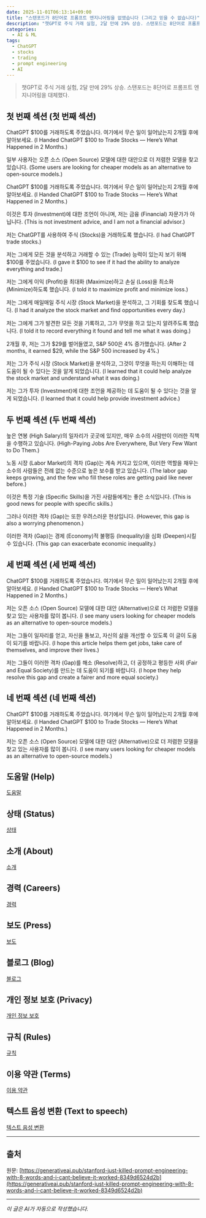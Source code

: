 ```yaml
---
date: 2025-11-01T06:13:14+09:00
title: "스탠포드가 8단어로 프롬프트 엔지니어링을 없앴습니다 (그리고 믿을 수 없습니다)"
description: "챗GPT로 주식 거래 실험, 2달 만에 29% 상승. 스탠포드는 8단어로 프롬프트 엔지니어링을 대체했다."
categories:
  - AI & ML
tags:
  - ChatGPT
  - stocks
  - trading
  - prompt engineering
  - AI
---
```


> 챗GPT로 주식 거래 실험, 2달 만에 29% 상승. 스탠포드는 8단어로 프롬프트 엔지니어링을 대체했다.



<!-- more -->

## 첫 번째 섹션 (첫 번째 섹션)

ChatGPT $100를 거래하도록 주었습니다. 여기에서 무슨 일이 일어났는지 2개월 후에 알아보세요. (I Handed ChatGPT $100 to Trade Stocks — Here’s What Happened in 2 Months.)

일부 사용자는 오픈 소스 (Open Source) 모델에 대한 대안으로 더 저렴한 모델을 찾고 있습니다. (Some users are looking for cheaper models as an alternative to open-source models.)

ChatGPT $100를 거래하도록 주었습니다. 여기에서 무슨 일이 일어났는지 2개월 후에 알아보세요. (I Handed ChatGPT $100 to Trade Stocks — Here’s What Happened in 2 Months.)

이것은 투자 (Investment)에 대한 조언이 아니며, 저는 금융 (Financial) 자문가가 아닙니다. (This is not investment advice, and I am not a financial advisor.)

저는 ChatGPT를 사용하여 주식 (Stocks)을 거래하도록 했습니다. (I had ChatGPT trade stocks.)

저는 그에게 모든 것을 분석하고 거래할 수 있는 (Trade) 능력이 있는지 보기 위해 $100를 주었습니다. (I gave it $100 to see if it had the ability to analyze everything and trade.)

저는 그에게 이익 (Profit)을 최대화 (Maximize)하고 손실 (Loss)을 최소화 (Minimize)하도록 했습니다. (I told it to maximize profit and minimize loss.)

저는 그에게 매일매일 주식 시장 (Stock Market)을 분석하고, 그 기회를 찾도록 했습니다. (I had it analyze the stock market and find opportunities every day.)

저는 그에게 그가 발견한 모든 것을 기록하고, 그가 무엇을 하고 있는지 알려주도록 했습니다. (I told it to record everything it found and tell me what it was doing.)

2개월 후, 저는 그가 $29를 벌어들였고, S&P 500은 4% 증가했습니다. (After 2 months, it earned $29, while the S&P 500 increased by 4%.)

저는 그가 주식 시장 (Stock Market)을 분석하고, 그것이 무엇을 하는지 이해하는 데 도움이 될 수 있다는 것을 알게 되었습니다. (I learned that it could help analyze the stock market and understand what it was doing.)

저는 그가 투자 (Investment)에 대한 조언을 제공하는 데 도움이 될 수 있다는 것을 알게 되었습니다. (I learned that it could help provide investment advice.)

## 두 번째 섹션 (두 번째 섹션)

높은 연봉 (High Salary)의 일자리가 곳곳에 있지만, 매우 소수의 사람만이 이러한 직책을 수행하고 있습니다. (High-Paying Jobs Are Everywhere, But Very Few Want to Do Them.)

노동 시장 (Labor Market)의 격차 (Gap)는 계속 커지고 있으며, 이러한 역할을 채우는 소수의 사람들은 전례 없는 수준으로 높은 보수를 받고 있습니다. (The labor gap keeps growing, and the few who fill these roles are getting paid like never before.)

이것은 특정 기술 (Specific Skills)을 가진 사람들에게는 좋은 소식입니다. (This is good news for people with specific skills.)

그러나 이러한 격차 (Gap)는 또한 우려스러운 현상입니다. (However, this gap is also a worrying phenomenon.)

이러한 격차 (Gap)는 경제 (Economy)적 불평등 (Inequality)을 심화 (Deepen)시킬 수 있습니다. (This gap can exacerbate economic inequality.)

## 세 번째 섹션 (세 번째 섹션)

ChatGPT $100를 거래하도록 주었습니다. 여기에서 무슨 일이 일어났는지 2개월 후에 알아보세요. (I Handed ChatGPT $100 to Trade Stocks — Here’s What Happened in 2 Months.)

저는 오픈 소스 (Open Source) 모델에 대한 대안 (Alternative)으로 더 저렴한 모델을 찾고 있는 사용자를 많이 봅니다. (I see many users looking for cheaper models as an alternative to open-source models.)

저는 그들이 일자리를 얻고, 자신을 돌보고, 자신의 삶을 개선할 수 있도록 이 글이 도움이 되기를 바랍니다. (I hope this article helps them get jobs, take care of themselves, and improve their lives.)

저는 그들이 이러한 격차 (Gap)를 해소 (Resolve)하고, 더 공정하고 평등한 사회 (Fair and Equal Society)를 만드는 데 도움이 되기를 바랍니다. (I hope they help resolve this gap and create a fairer and more equal society.)

## 네 번째 섹션 (네 번째 섹션)

ChatGPT $100를 거래하도록 주었습니다. 여기에서 무슨 일이 일어났는지 2개월 후에 알아보세요. (I Handed ChatGPT $100 to Trade Stocks — Here’s What Happened in 2 Months.)

저는 오픈 소스 (Open Source) 모델에 대한 대안 (Alternative)으로 더 저렴한 모델을 찾고 있는 사용자를 많이 봅니다. (I see many users looking for cheaper models as an alternative to open-source models.)

## 도움말 (Help)

[도움말](https://help.medium.com/hc/en-us?source=post_page-----8349d6524d2b)

## 상태 (Status)

[상태](https://status.medium.com/?source=post_page-----8349d6524d2b)

## 소개 (About)

[소개](https://medium.com/about?autoplay=1&source=post_page-----8349d6524d2b)

## 경력 (Careers)

[경력](https://medium.com/jobs-at-medium-959d1a85284e?source=post_page-----8349d6524d2b)

## 보도 (Press)

[보도](mailto:pressinquiries@medium.com)

## 블로그 (Blog)

[블로그](https://blog.medium.com/?source=post_page-----8349d6524d2b)

## 개인 정보 보호 (Privacy)

[개인 정보 보호](https://policy.medium.com/medium-privacy-policy-f03bf92035c9?source=post_page-----8349d6524d2b)

## 규칙 (Rules)

[규칙](https://policy.medium.com/medium-rules-30e5502c4eb4?source=post_page-----8349d6524d2b)

## 이용 약관 (Terms)

[이용 약관](https://policy.medium.com/medium-terms-of-service-9db0094a1e0f?source=post_page-----8349d6524d2b)

## 텍스트 음성 변환 (Text to speech)

[텍스트 음성 변환](https://speechify.com/medium?source=post_page-----8349d6524d2b)


---

## 출처

원문: [https://generativeai.pub/stanford-just-killed-prompt-engineering-with-8-words-and-i-cant-believe-it-worked-8349d6524d2b](https://generativeai.pub/stanford-just-killed-prompt-engineering-with-8-words-and-i-cant-believe-it-worked-8349d6524d2b)

---

*이 글은 AI가 자동으로 작성했습니다.*
